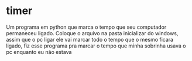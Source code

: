# timer
Um programa em python que marca o tempo que seu computador permaneceu ligado. Coloque o arquivo na pasta inicializar do windows, assim que o pc ligar ele vai marcar todo o tempo que o mesmo ficara ligado, fiz esse programa pra marcar o tempo que minha sobrinha usava o pc enquanto eu não estava  
